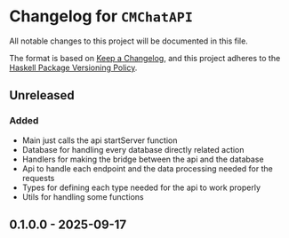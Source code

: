 # Changelog for `CMChatAPI`

All notable changes to this project will be documented in this file.

The format is based on [Keep a Changelog](https://keepachangelog.com/en/1.0.0/),
and this project adheres to the
[Haskell Package Versioning Policy](https://pvp.haskell.org/).

## Unreleased

### Added

- Main just calls the api startServer function
- Database for handling every database directly related action
- Handlers for making the bridge between the api and the database
- Api to handle each endpoint and the data processing needed for the requests
- Types for defining each type needed for the api to work properly
- Utils for handling some functions

## 0.1.0.0 - 2025-09-17
